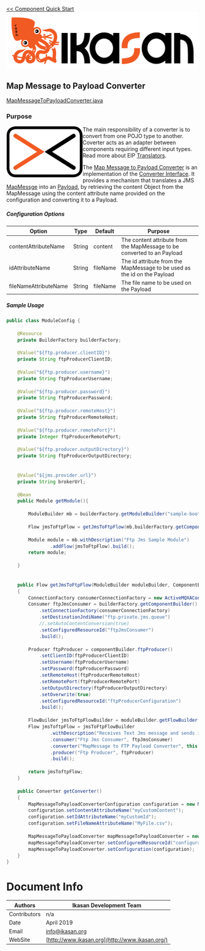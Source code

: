 [<< Component Quick Start](../Readme.md)
![IKASAN](../../developer/docs/quickstart-images/Ikasan-title-transparent.png)
## Map Message to Payload Converter
[MapMessageToPayloadConverter.java](src/main/java/org/ikasan/component/converter/filetransfer/MapMessageToPayloadConverter.java)

### Purpose

<img src="../../developer/docs/quickstart-images/message-translator.png" width="200px" align="left">The main responsibility of a converter is to convert from one POJO type to another. Coverter acts as an adapter between components requiring different input types.
Read more about EIP [Translators](http://www.enterpriseintegrationpatterns.com/patterns/messaging/MessageTranslator.html).  

The [Map Message to Payload Converter](./src/main/java/org/ikasan/component/converter/filetransfer/MapMessageToPayloadConverter.java)
is an implementation of the  [Converter Interface](../spec/component/src/main/java/org/ikasan/spec/component/transformation/Converter.java). 
It provides a mechanism that translates a JMS [MapMessge](https://javaee.github.io/javaee-spec/javadocs/javax/jms/MapMessage.html)
into an [Payload](../endpoint/filetransfer/common/src/main/java/org/ikasan/filetransfer/Payload.java), by retrieving the content Object
from the MapMessage using the content attribute name provided on the configuration and converting it to a Payload. 
<br/>


##### Configuration Options
| Option | Type | Default |Purpose |
| --- | --- | --- | --- |
| contentAttributeName | String | content |The content attribute from the MapMessage to be converted to an Payload |
| idAttributeName | String | fileName |The id attribute from the MapMessage to be used as the id on the Payload |
| fileNameAttributeName | String | fileName |The file name to be used on the Payload |


##### Sample Usage
````java
public class ModuleConfig {

    @Resource
    private BuilderFactory builderFactory;

    @Value("${ftp.producer.clientID}")
    private String ftpProducerClientID;

    @Value("${ftp.producer.username}")
    private String ftpProducerUsername;

    @Value("${ftp.producer.password}")
    private String ftpProducerPassword;

    @Value("${ftp.producer.remoteHost}")
    private String ftpProducerRemoteHost;

    @Value("${ftp.producer.remotePort}")
    private Integer ftpProducerRemotePort;

    @Value("${ftp.producer.outputDirectory}")
    private String ftpProducerOutputDirectory;


    @Value("${jms.provider.url}")
    private String brokerUrl;

    @Bean
    public Module getModule(){

        ModuleBuilder mb = builderFactory.getModuleBuilder("sample-boot-ftp-jms");

        Flow jmsToFtpFlow = getJmsToFtpFlow(mb,builderFactory.getComponentBuilder());

        Module module = mb.withDescription("Ftp Jms Sample Module")
                .addFlow(jmsToFtpFlow).build();
        return module;

    }


    public Flow getJmsToFtpFlow(ModuleBuilder moduleBuilder, ComponentBuilder componentBuilder)
    {
        ConnectionFactory consumerConnectionFactory = new ActiveMQXAConnectionFactory(brokerUrl);
        Consumer ftpJmsConsumer = builderFactory.getComponentBuilder().jmsConsumer()
            .setConnectionFactory(consumerConnectionFactory)
            .setDestinationJndiName("ftp.private.jms.queue")
            //.setAutoContentConversion(true)
            .setConfiguredResourceId("ftpJmsConsumer")
            .build();

        Producer ftpProducer = componentBuilder.ftpProducer()
            .setClientID(ftpProducerClientID)
            .setUsername(ftpProducerUsername)
            .setPassword(ftpProducerPassword)
            .setRemoteHost(ftpProducerRemoteHost)
            .setRemotePort(ftpProducerRemotePort)
            .setOutputDirectory(ftpProducerOutputDirectory)
            .setOverwrite(true)
            .setConfiguredResourceId("ftpProducerConfiguration")
            .build();

        FlowBuilder jmsToFtpFlowBuilder = moduleBuilder.getFlowBuilder("Jms To Ftp Flow");
        Flow jmsToftpFlow = jmsToFtpFlowBuilder
                .withDescription("Receives Text Jms message and sends it to FTP as file")
                .consumer("Ftp Jms Consumer", ftpJmsConsumer)
                .converter("MapMessage to FTP Payload Converter", this.getConverter())
                .producer("Ftp Producer", ftpProducer)
                .build();

        return jmsToftpFlow;
    }

    public Converter getConverter()
    {
        MapMessageToPayloadConverterConfiguration configuration = new MapMessageToPayloadConverterConfiguration();
        configuration.setContentAttributeName("myCustomContent");
        configuration.setIdAttributeName("myCustomId");
        configuration.setFileNameAttributeName("MyFile.csv");
        
        MapMessageToPayloadConverter mapMessageToPayloadConverter = new MapMessageToPayloadConverter();
        mapMessageToPayloadConverter.setConfiguredResourceId("configurationId");
        mapMessageToPayloadConverter.setConfiguration(configuration);
    }
}
````

# Document Info

| Authors | Ikasan Development Team |
| --- | --- |
| Contributors | n/a |
| Date | April 2019 |
| Email | info@ikasan.org |
| WebSite | [http://www.ikasan.org](http://www.ikasan.org/) |

